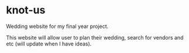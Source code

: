 # knot-us
Wedding website for my final year project.

This website will allow user to plan their wedding, search for vendors and etc (will update when I have ideas).
